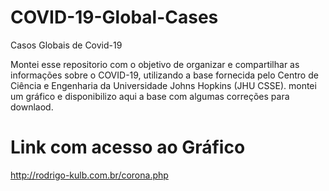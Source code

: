 # COVID-19-Global-Cases
Casos Globais de Covid-19

Montei esse repositorio com o objetivo de organizar e compartilhar as informações sobre o COVID-19, 
utilizando a base fornecida pelo Centro de Ciência e Engenharia da Universidade Johns Hopkins (JHU CSSE). montei um gráfico e
disponibilizo aqui a base com algumas correções para downlaod.

# Link com acesso ao Gráfico

http://rodrigo-kulb.com.br/corona.php





